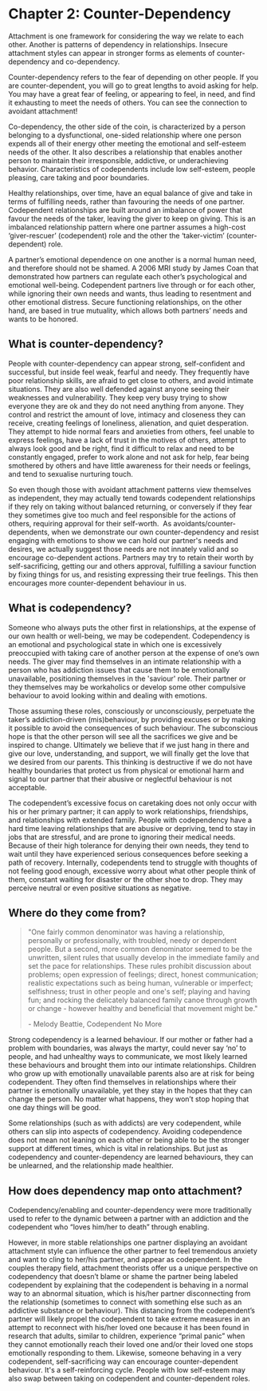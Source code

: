 # Chapter 2: Counter-Dependency

Attachment is one framework for considering the way we relate to each other. Another is patterns of dependency in relationships. Insecure attachment styles can appear in stronger forms as elements of counter-dependency and co-dependency.

Counter-dependency refers to the fear of depending on other people. If you are counter-dependent, you will go to great lengths to avoid asking for help. You may have a great fear of feeling, or appearing to feel, in need, and find it exhausting to meet the needs of others. You can see the connection to avoidant attachment!

Co-dependency, the other side of the coin, is characterized by a person belonging to a dysfunctional, one-sided relationship where one person expends all of their energy other meeting the emotional and self-esteem needs of the other. It also describes a relationship that enables another person to maintain their irresponsible, addictive, or underachieving behavior. Characteristics of codependents include low self-esteem, people pleasing, care taking and poor boundaries.

Healthy relationships, over time, have an equal balance of give and take in terms of fulfilling needs, rather than favouring the needs of one partner. Codependent relationships are built around an imbalance of power that favour the needs of the taker, leaving the giver to keep on giving. This is an imbalanced relationship pattern where one partner assumes a high-cost ‘giver-rescuer’ (codependent) role and the other the ‘taker-victim’ (counter-dependent) role.

​A partner’s emotional dependence on one another is a normal human need, and therefore should not be shamed. A 2006 MRI study by James Coan that demonstrated how partners can regulate each other’s psychological and emotional well-being. Codependent partners live through or for each other, while ignoring their own needs and wants, thus leading to resentment and other emotional distress.  Secure functioning relationships, on the other hand, are based in true mutuality, which allows both partners’ needs and wants to be honored.

## What is counter-dependency?

People with counter-dependency can appear strong, self-confident and successful, but inside feel weak, fearful and needy. They frequently have poor relationship skills, are afraid to get close to others, and avoid intimate situations. They are also well defended against anyone seeing their weaknesses and vulnerability. They keep very busy trying to show everyone they are ok and they do not need anything from anyone. They control and restrict the amount of love, intimacy and closeness they can receive, creating feelings of loneliness, alienation, and quiet desperation. They attempt to hide normal fears and anxieties from others, feel unable to express feelings, have a lack of trust in the motives of others, attempt to always look good and be right, find it difficult to relax and need to be constantly engaged, prefer to work alone and not ask for help, fear being smothered by others and have little awareness for their needs or feelings, and tend to sexualise nurturing touch.

So even though those with avoidant attachment patterns view themselves as independent, they may actually tend towards codependent relationships if they rely on taking without balanced returning, or conversely if they fear they sometimes give too much and feel responsible for the actions of others, requiring approval for their self-worth.
​
As avoidants/counter-dependents, when we demonstrate our own counter-dependency and resist engaging with emotions to show we can hold our partner's needs and desires, we actually suggest those needs are not innately valid and so encourage co-dependent actions. Partners may try to retain their worth by self-sacrificing, getting our and others approval, fulfilling a saviour function by fixing things for us, and resisting expressing their true feelings. This then encourages more counter-dependent behaviour in us.

## What is codependency?

Someone who always puts the other first in relationships, at the expense of our own health or well-being, we may be codependent. Codependency is an emotional and psychological state in which one is excessively preoccupied with taking care of another person at the expense of one’s own needs. The giver may find themselves in an intimate relationship with a person who has addiction issues that cause them to be emotionally unavailable, positioning themselves in the 'saviour' role. Their partner or they themselves may be workaholics or develop some other compulsive behaviour to avoid looking within and dealing with emotions.

Those assuming these roles, consciously or unconsciously, perpetuate the taker’s addiction-driven (mis)behaviour, by providing excuses or by making it possible to avoid the consequences of such behaviour. The subconscious hope is that the other person will see all the sacrifices we give and be inspired to change. Ultimately we believe that if we just hang in there and give our love, understanding, and support, we will finally get the love that we desired from our parents. This thinking is destructive if we do not have healthy boundaries that protect us from physical or emotional harm and signal to our partner that their abusive or neglectful behaviour is not acceptable.

The codependent’s excessive focus on caretaking does not only occur with his or her primary partner; it can apply to work relationships, friendships, and relationships with extended family. People with codependency have a hard time leaving relationships that are abusive or depriving, tend to stay in jobs that are stressful, and are prone to ignoring their medical needs. Because of their high tolerance for denying their own needs, they tend to wait until they have experienced serious consequences before seeking a path of recovery. Internally, codependents tend to struggle with thoughts of not feeling good enough, excessive worry about what other people think of them, constant waiting for disaster or the other shoe to drop. They may perceive neutral or even positive situations as negative.

## Where do they come from?

> "One fairly common denominator was having a relationship, personally or professionally, with troubled, needy or dependent people. But a second, more common denominator seemed to be the unwritten, silent rules that usually develop in the immediate family and set the pace for relationships. These rules prohibit discussion about problems; open expression of feelings; direct, honest communication; realistic expectations such as being human, vulnerable or imperfect; selfishness; trust in other people and one's self; playing and having fun; and rocking the delicately balanced family canoe through growth or change - however healthy and beneficial that movement might be."
>
> \- Melody Beattie, Codependent No More

Strong codependency is a learned behaviour. If our mother or father had a problem with boundaries, was always the martyr, could never say ‘no’ to people, and had unhealthy ways to communicate, we most likely learned these behaviours and brought them into our intimate relationships. Children who grow up with emotionally unavailable parents also are at risk for being codependent. They often find themselves in relationships where their partner is emotionally unavailable, yet they stay in the hopes that they can change the person. No matter what happens, they won’t stop hoping that one day things will be good.

Some relationships (such as with addicts) are very codependent, while others can slip into aspects of codependency. Avoiding codependence does not mean not leaning on each other or being able to be the stronger support at different times, which is vital in relationships. But just as codependency and counter-dependency are learned behaviours, they can be unlearned, and the relationship made healthier.

## How does dependency map onto attachment?

Codependency/enabling and counter-dependency were more traditionally used to refer to the dynamic between a partner with an addiction and the codependent who “loves him/her to death” through enabling.

However, in more stable relationships one partner displaying an avoidant attachment style can influence the other partner to feel tremendous anxiety and want to cling to her/his partner, and appear as codependent. In the couples therapy field, attachment theorists offer us a unique perspective on codependency that doesn’t blame or shame the partner being labeled codependent by explaining that the codependent is behaving in a normal way to an abnormal situation, which is his/her partner disconnecting from the relationship (sometimes to connect with something else such as an addictive substance or behaviour). This distancing from the codependent’s partner will likely propel the codependent to take extreme measures in an attempt to reconnect with his/her loved one because it has been found in research that adults, similar to children, experience “primal panic” when they cannot emotionally reach their loved one and/or their loved one stops emotionally responding to them. Likewise, someone behaving in a very codependent, self-sacrificing way can encourage counter-dependent behaviour. It's a self-reinforcing cycle. People with low self-esteem may also swap between taking on codependent and counter-dependent roles.